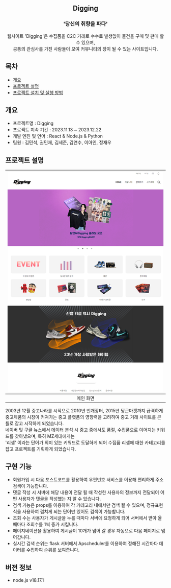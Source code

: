 <div align="center">
<h2>Digging</h2>
<h3>'당신의 취향을 파다'</h3>
웹사이트 'Digging'은 수집품을 C2C 거래로 수수료 발생없이 물건을 구매 및 판매 할 수 있으며,<br>공통의 관심사를 가진 사람들이 모여 커뮤니티의 장이 될 수 있는 사이트입니다.
</div>

## 목차

- [개요](#개요)
- [프로젝트 설명](#프로젝트-설명)
- [프로젝트 설치 및 실행 방법](#프로젝트-설치-및-실행-방법)

## 개요

- 프로젝트명 : Digging
- 프로젝트 지속 기간 : 2023.11.13 ~ 2023.12.22
- 개발 엔진 및 언어 : React & Node.js & Python
- 팀원 : 김민석, 권민재, 김세준, 김연수, 이아인, 정재우

## 프로젝트 설명

| ![image](https://github.com/aforo3/digging_in/blob/main/20240102_150130.png?raw=true) |
| :-----------------------------------------------------------------------------------: |
|                                       메인 화면                                       |

2003년 12월 중고나라를 시작으로 2010년 번개장터, 2015년 당근마켓까지 급격하게 중고제품의 시장이 커져가는 중고 플랫폼의 영향력을 고려하여 중고 거래 사이트를 큰 틀로 잡고 시작하게 되었습니다. <br>
네이버 및 구글 뉴스에서 데이터 분석 시 중고 중에서도 품절, 수집품으로 이어지는 키워드를 찾아냈으며, 특히 MZ세대에게는<br>
'리셀' 이라는 단어가 의미 있는 키워드로 도달하게 되어 수집품 리셀에 대한 카테고리를 잡고 프로젝트를 기획하게 되었습니다. <br>

## 구현 기능

- 회원가입 시 다음 포스트코드를 활용하여 우편번호 서비스를 이용해 편리하게 주소 검색이 가능합니다.
- 댓글 작성 시 서버에 해당 내용이 전달 될 때 작성한 사용자의 정보까지 전달되어 어떤 사용자가 댓글을 작성했는 지 알 수 있습니다.
- 검색 기능은 props를 이용하여 각 카테고리 내에서만 검색 될 수 있으며, 정규표현식을 사용하여 겹치게 되는 단어만 있어도 검색이 가능합니다.
- 조회 수는 사용자가 게시글을 누를 때마다 서버에 요청하게 되어 서버에서 받아 올 때마다 조회수를 1씩 증가 시킵니다.
- 페이지네이션을 활용하여 게시글이 10개가 넘어 갈 경우 자동으로 다음 페이지로 넘어갑니다.
- 실시간 검색 순위는 flask 서버에서 Apscheduler를 이용하여 정해진 시간마다 데이터를 수집하여 순위를 보여줍니다.

## 버전 정보

- node.js v18.17.1
